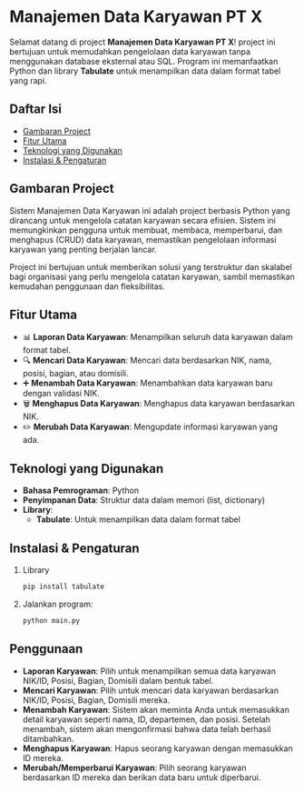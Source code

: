 # Manajemen Data Karyawan PT X

Selamat datang di project **Manajemen Data Karyawan PT X**! project ini bertujuan untuk memudahkan pengelolaan data karyawan tanpa menggunakan database eksternal atau SQL. Program ini memanfaatkan Python dan library **Tabulate** untuk menampilkan data dalam format tabel yang rapi.

## Daftar Isi
- [Gambaran Project](#gambaran-project)
- [Fitur Utama](#fitur-utama)
- [Teknologi yang Digunakan](#teknologi-yang-digunakan)
- [Instalasi & Pengaturan](#instalasi--pengaturan)

## Gambaran Project
Sistem Manajemen Data Karyawan ini adalah project berbasis Python yang dirancang untuk mengelola catatan karyawan secara efisien. Sistem ini memungkinkan pengguna untuk membuat, membaca, memperbarui, dan menghapus (CRUD) data karyawan, memastikan pengelolaan informasi karyawan yang penting berjalan lancar.

Project ini bertujuan untuk memberikan solusi yang terstruktur dan skalabel bagi organisasi yang perlu mengelola catatan karyawan, sambil memastikan kemudahan penggunaan dan fleksibilitas.

## Fitur Utama
- 📊 **Laporan Data Karyawan**: Menampilkan seluruh data karyawan dalam format tabel.
- 🔍 **Mencari Data Karyawan**: Mencari data berdasarkan NIK, nama, posisi, bagian, atau domisili.
- ➕ **Menambah Data Karyawan**: Menambahkan data karyawan baru dengan validasi NIK.
- 🗑️ **Menghapus Data Karyawan**: Menghapus data karyawan berdasarkan NIK.
- ✏️ **Merubah Data Karyawan**: Mengupdate informasi karyawan yang ada.

## Teknologi yang Digunakan
- **Bahasa Pemrograman**: Python
- **Penyimpanan Data**: Struktur data dalam memori (list, dictionary)
- **Library**:
  - **Tabulate**: Untuk menampilkan data dalam format tabel

## Instalasi & Pengaturan
1. Library
   ```bash
   pip install tabulate
2. Jalankan program:
    ```bash
   python main.py

## Penggunaan

- **Laporan Karyawan**:
Pilih untuk menampilkan semua data karyawan NIK/ID, Posisi, Bagian, Domisili dalam bentuk tabel.
- **Mencari Karyawan**:
Pilih untuk mencari data karyawan berdasarkan NIK/ID, Posisi, Bagian, Domisili mereka.
- **Menambah Karyawan**:
Sistem akan meminta Anda untuk memasukkan detail karyawan seperti nama, ID, departemen, dan posisi.
Setelah menambah, sistem akan mengonfirmasi bahwa data telah berhasil ditambahkan.
- **Menghapus Karyawan**:
Hapus seorang karyawan dengan memasukkan ID mereka.
- **Merubah/Memperbarui Karyawan**:
Pilih seorang karyawan berdasarkan ID mereka dan berikan data baru untuk diperbarui.


